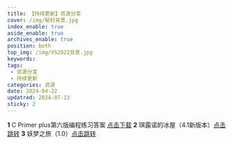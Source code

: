 ```yaml
---
title: 【持续更新】资源分享
cover: /img/秘封背景.jpg
index_enable: true
aside_enable: true
archives_enable: true
position: both
top_img: /img/VS2022背景.jpg
keywords: 
tags:
 - 资源分享
 - 持续更新
categories: 资源
date: 2024-04-22
updatred: 2024-07-13
sticky: 2
---
```

**1** C Primer plus第六版编程练习答案 [点击下载](/download/Cpp.pdf)
**2** 琪露诺的冰屋（4.1新版本）[点击跳转](https://akinabaka.github.io/%E5%86%B0%E5%B1%8B/)
**3** 妖梦之旅（1.0）[点击跳转](https://akinabaka.github.io/%E5%A6%96%E6%A2%A6/)